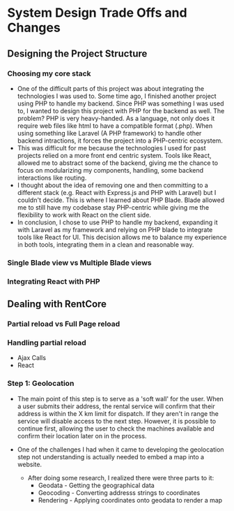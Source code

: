 # System Design Trade Offs and Changes

## Designing the Project Structure

### Choosing my core stack
- One of the difficult parts of this project was about integrating the technologies I was used to. Some time ago, I finished another project using PHP to handle my backend. Since PHP was something I was used to, I wanted to design this project with PHP for the backend as well. The problem? PHP is very heavy-handed. As a language, not only does it require web files like html to have a compatible format (.php). When using something like Laravel (A PHP framework) to handle other backend intractions, it forces the project into a PHP-centric ecosystem.
- This was difficult for me because the technologies I used for past projects relied on a more front end centric system. Tools like React, allowed me to abstract some of the backend, giving me the chance to focus on modularizing my components, handling, some backend interactions like routing.
- I thought about the idea of removing one and then committing to a different stack (e.g. React with Express.js and PHP with Laravel) but I couldn't decide. This is where I learned about PHP Blade. Blade allowed me to still have my codebase stay PHP-centric while giving me the flexibility to work with React on the client side.
- In conclusion, I chose to use PHP to handle my backend, expanding it with Laravel as my framework and relying on PHP blade to integrate tools like React for UI. This decision allows me to balance my experience in both tools, integrating them in a clean and reasonable way.

### Single Blade view vs Multiple Blade views


### Integrating React with PHP

## Dealing with RentCore
### Partial reload vs Full Page reload
### Handling partial reload
- Ajax Calls
- React
### Step 1: Geolocation
- The main point of this step is to serve as a 'soft wall' for the user. When a user submits their address, the rental service will confirm that their address is within the X km limit for dispatch. If they aren't in range the service will disable access to the next step. However, it is possible to continue first, allowing the user to check the machines available and confirm their location later on in the process.

- One of the challenges I had when it came to developing the geolocation step not understanding is actually needed to embed a map into a website.
    - After doing some research, I realized there were three parts to it:
        - Geodata - Getting the geographical data
        - Geocoding - Converting addresss strings to coordinates
        - Rendering - Applying coordinates onto geodata to render a map
    
